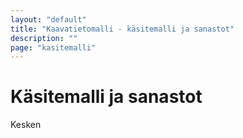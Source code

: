 ```yaml
---
layout: "default"
title: "Kaavatietomalli - käsitemalli ja sanastot"
description: ""
page: "kasitemalli"
---
```

# Käsitemalli ja sanastot

Kesken
